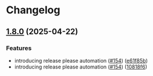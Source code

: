 # Changelog

## [1.8.0](https://github.com/bensteUEM/ChurchToolsAPI/compare/1.7.3...v1.8.0) (2025-04-22)


### Features

* introducing release please automation ([#154](https://github.com/bensteUEM/ChurchToolsAPI/issues/154)) ([e61f85b](https://github.com/bensteUEM/ChurchToolsAPI/commit/e61f85b20e2c8480a9f8a055c8f97979d4f3cd8d))
* introducing release please automation ([#154](https://github.com/bensteUEM/ChurchToolsAPI/issues/154)) ([10818f6](https://github.com/bensteUEM/ChurchToolsAPI/commit/10818f6085542013f609d5823243156fffdfb732))
